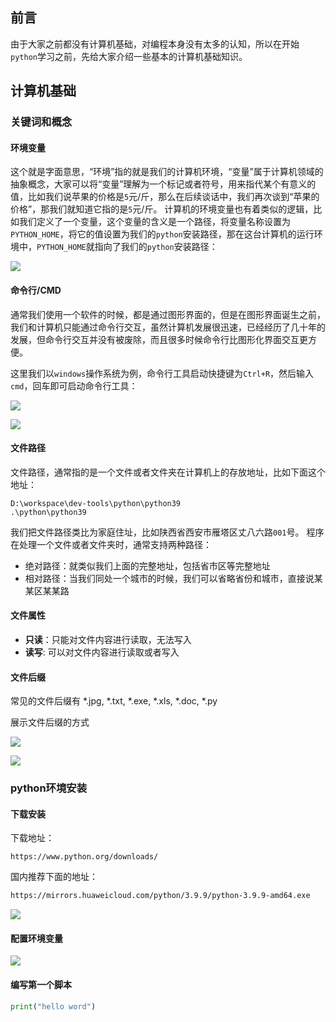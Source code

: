 
## 前言

由于大家之前都没有计算机基础，对编程本身没有太多的认知，所以在开始`python`学习之前，先给大家介绍一些基本的计算机基础知识。

## 计算机基础


### 关键词和概念

#### 环境变量

这个就是字面意思，“环境”指的就是我们的计算机环境，“变量”属于计算机领域的抽象概念，大家可以将“变量”理解为一个标记或者符号，用来指代某个有意义的值，比如我们说苹果的价格是`5`元/斤，那么在后续谈话中，我们再次谈到“苹果的价格”，那我们就知道它指的是`5`元/斤。
计算机的环境变量也有着类似的逻辑，比如我们定义了一个变量，这个变量的含义是一个路径，将变量名称设置为`PYTHON_HOME`，将它的值设置为我们的`python`安装路径，那在这台计算机的运行环境中，`PYTHON_HOME`就指向了我们的`python`安装路径：

![](https://syske-pic-bed.oss-cn-hangzhou.aliyuncs.com/imgs/20240406224129.png)

#### 命令行/CMD

通常我们使用一个软件的时候，都是通过图形界面的，但是在图形界面诞生之前，我们和计算机只能通过命令行交互，虽然计算机发展很迅速，已经经历了几十年的发展，但命令行交互并没有被废除，而且很多时候命令行比图形化界面交互更方便。

这里我们以`windows`操作系统为例，命令行工具启动快捷键为`Ctrl+R`，然后输入`cmd`，回车即可启动命令行工具：

![](https://syske-pic-bed.oss-cn-hangzhou.aliyuncs.com/imgs/20240406224605.png)

![](https://syske-pic-bed.oss-cn-hangzhou.aliyuncs.com/imgs/20240406224630.png)



#### 文件路径

文件路径，通常指的是一个文件或者文件夹在计算机上的存放地址，比如下面这个地址：

```
D:\workspace\dev-tools\python\python39
.\python\python39
```

我们把文件路径类比为家庭住址，比如陕西省西安市雁塔区丈八六路`001`号。
程序在处理一个文件或者文件夹时，通常支持两种路径：

- 绝对路径：就类似我们上面的完整地址，包括省市区等完整地址
- 相对路径：当我们同处一个城市的时候，我们可以省略省份和城市，直接说某某区某某路



#### 文件属性

- **只读**：只能对文件内容进行读取，无法写入
- **读写**: 可以对文件内容进行读取或者写入


#### 文件后缀

常见的文件后缀有 *.jpg, *.txt, *.exe, *.xls, *.doc, *.py

展示文件后缀的方式

![](https://syske-pic-bed.oss-cn-hangzhou.aliyuncs.com/imgs/20240407143348.png)

![](https://syske-pic-bed.oss-cn-hangzhou.aliyuncs.com/imgs/20240407143334.png)


### python环境安装

#### 下载安装

下载地址：

```
https://www.python.org/downloads/
```

国内推荐下面的地址：

```sh
https://mirrors.huaweicloud.com/python/3.9.9/python-3.9.9-amd64.exe
```

![](https://syske-pic-bed.oss-cn-hangzhou.aliyuncs.com/imgs/20240407143854.png)



#### 配置环境变量

![](https://syske-pic-bed.oss-cn-hangzhou.aliyuncs.com/imgs/20240408210911.png)

#### 编写第一个脚本

```python
print("hello word")
```


